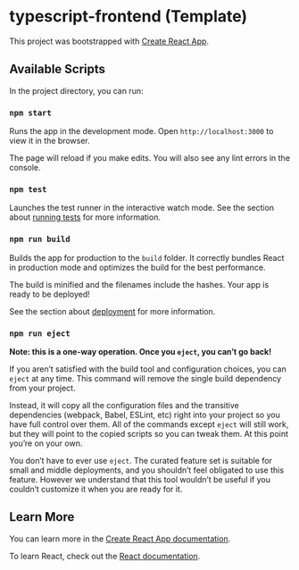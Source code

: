 # typescript-frontend (Template)

This project was bootstrapped with [Create React App][create-react-app].

## Available Scripts

In the project directory, you can run:

### `npm start`

Runs the app in the development mode. Open `http://localhost:3000` to view it in the browser.

The page will reload if you make edits. You will also see any lint errors in the console.

### `npm test`

Launches the test runner in the interactive watch mode. See the section about [running tests][running-tests] for more information.

### `npm run build`

Builds the app for production to the `build` folder. It correctly bundles React in production mode and optimizes the build for the best performance.

The build is minified and the filenames include the hashes. Your app is ready to be deployed!

See the section about [deployment][] for more information.

### `npm run eject`

**Note: this is a one-way operation. Once you `eject`, you can’t go back!**

If you aren’t satisfied with the build tool and configuration choices, you can `eject` at any time. This command will remove the single build dependency from your project.

Instead, it will copy all the configuration files and the transitive dependencies (webpack, Babel, ESLint, etc) right into your project so you have full control over them. All of the commands except `eject` will still work, but they will point to the copied scripts so you can tweak them. At this point you’re on your own.

You don’t have to ever use `eject`. The curated feature set is suitable for small and middle deployments, and you shouldn’t feel obligated to use this feature. However we understand that this tool wouldn’t be useful if you couldn’t customize it when you are ready for it.

## Learn More

You can learn more in the [Create React App documentation][create-react-app].

To learn React, check out the [React documentation][react-docs].

[create-react-app]: https://github.com/facebook/create-react-app
[deployment]: https://facebook.github.io/create-react-app/docs/deployment
[react-docs]: https://reactjs.org/
[running-tests]: https://facebook.github.io/create-react-app/docs/running-tests
